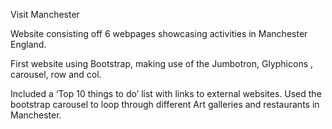 Visit Manchester

Website consisting off 6 webpages showcasing activities in Manchester England.

First website using Bootstrap, making use of the Jumbotron, Glyphicons , carousel, row and col.

Included a ‘Top 10 things to do’ list with links to external websites. Used the bootstrap carousel to loop through different Art galleries and restaurants in Manchester.